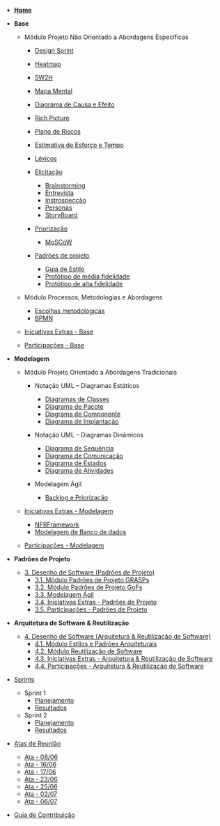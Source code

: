 <!-- docs/_sidebar.md -->

- [**Home**]()

<!-- - [Diretrizes](Diretrizes/Diretrizes.md) -->

- **Base**

  - Módulo Projeto Não Orientado a Abordagens Específicas

    - [Design Sprint](Base/AbordagemNaoEspecifica/design_sprint.md)
    - [Heatmap](Base/AbordagemNaoEspecifica/heatmap.md)
    - [5W2H](Base/AbordagemNaoEspecifica/5w2h.md)
    - [Mapa Mental](Base/AbordagemNaoEspecifica/mapa_mental.md)
    - [Diagrama de Causa e Efeito](Base/AbordagemNaoEspecifica/causaEfeito.md)
    - [Rich Picture](Base/AbordagemNaoEspecifica/rich_picture.md)
    - [Plano de Riscos](Base/AbordagemNaoEspecifica/riscos.md)
    - [Estimativa de Esforço e Tempo](Base/AbordagemNaoEspecifica/estimativa.md)
    - [Léxicos](Base/AbordagemNaoEspecifica/lexico.md)

    - [Elicitação](#)

      - [Brainstorming](Base/AbordagemNaoEspecifica/elicitacao/brainstorming.md)
      - [Entrevista](Base/AbordagemNaoEspecifica/elicitacao/entrevista.md)
      - [Instrospecção](Base/AbordagemNaoEspecifica/elicitacao/introspeccao.md)
      - [Personas](Base/AbordagemNaoEspecifica/elicitacao/personas.md)
      - [StoryBoard](Base/AbordagemNaoEspecifica/elicitacao/storyboards.md)

    - [Priorização](#)

      - [MoSCoW](Base/AbordagemNaoEspecifica/priorizacao/moscow.md)

    - [Padrões de projeto](#)
      - [Guia de Estilo](Base/AbordagemNaoEspecifica/guiaDeEstilo.md)
      - [Protótipo de média fidelidade](Base/AbordagemNaoEspecifica/prototipo-media-fidelidade.md)
      - [Protótipo de alta fidelidade](Base/AbordagemNaoEspecifica/prototipo-alta-fidelidade.md)

  - Módulo Processos, Metodologias e Abordagens

    - [Escolhas metodológicas](Base/ProcessosMetodologiasAbordagens/escolhas_metodologicas.md)
    - [BPMN](Base/ProcessosMetodologiasAbordagens/ModelagemBPMN.md)

  - [Iniciativas Extras - Base](Base/IniciativasExtras/iniciativas_extras.md)

  - [Participações - Base](Base/ParticipacoesBase/participacoes_base.md)

- **Modelagem**

  - Módulo Projeto Orientado a Abordagens Tradicionais

    - Notação UML – Diagramas Estáticos
    
      - [Diagramas de Classes](Modelagem/diagrama-classes.md)
      - [Diagrama de Pacote](Modelagem/UMLEstaticos/diagrama_pacotes.md)
      - [Diagrama de Componente](Modelagem/UMLEstaticos/diagrama_componentes.md)
      - [Diagrama de Implantação](Modelagem/UMLEstaticos/diagrama_implantacao.md)

    - Notação UML – Diagramas Dinâmicos

      - [Diagrama de Sequência](Modelagem/UMLDinamicos/diagramaDeSequencia.md.md)
      - [Diagrama de Comunicação](Modelagem/diagrama-comunicacao.md)
      - [Diagrama de Estados](Modelagem/UMLDinamicos/diagramaDeEstados.md)
      - [Diagrama de Atividades](Modelagem/UMLDinamicos/diagramaDeAtividade.md)

    - Modelagem Ágil
      - [Backlog e Priorização](Modelagem/backlog.md)

  - [Iniciativas Extras - Modelagem](Modelagem/2.2.IniciativasExtras.md)

    - [NFRFramework](Modelagem/NFR_Framework.md)
    - [Modelagem de Banco de dados](Modelagem/bancoDeDados.md)

  - [Participações - Modelagem](Modelagem/2.3.ParticipacoesModelagem.md)

- **Padrões de Projeto**

  - [3. Desenho de Software (Padrões de Projeto)](PadroesDeProjeto/3.PadroesDeProjeto.md)
    - [3.1. Módulo Padrões de Projeto GRASPs](PadroesDeProjeto/3.1.GRASPs.md)
    - [3.2. Módulo Padrões de Projeto GoFs](PadroesDeProjeto/3.2.GoFs.md)
    - [3.3. Modelagem Ágil](PadroesDeProjeto/3.3.PadroesExtra.md)
    - [3.4. Iniciativas Extras - Padrões de Projeto](PadroesDeProjeto/3.4.IniciativasExtras.md)
    - [3.5. Participações - Padrões de Projeto](PadroesDeProjeto/3.5.ParticipacoesPadroes.md)

- **Arquitetura de Software & Reutilização**

  - [4. Desenho de Software (Arquitetura & Reutilização de Software)](ArquiteturaReutilizacao/4.ArquiteturaReutilizacao.md)
    - [4.1. Módulo Estilos e Padrões Arquiteturais](ArquiteturaReutilizacao/4.1.PadroesArquiteturais.md)
    - [4.2. Módulo Reutilização de Software](ArquiteturaReutilizacao/4.2.ReutilizacaoDeSoftware.md)
    - [4.3. Iniciativas Extras - Arquitetura & Reutilização de Software](ArquiteturaReutilizacao/4.3.IniciativasExtras.md)
    - [4.4. Participações - Arquitetura & Reutilização de Software](ArquiteturaReutilizacao/4.4.ParticipacoesArqReutilizacao.md)

- [Sprints](#)

  - Sprint 1
    - [Planejamento](Sprints/Sprint1/planejamento_sprint1.md)
    - [Resultados](Sprints/Sprint1/resultados_sprint1.md)
  - Sprint 2
    - [Planejamento](Sprints/Sprint2/planejamento_sprint2.md)
    - [Resultados](Sprints/Sprint2/resultados_sprint2.md)

- [Atas de Reunião](#)

  - [Ata - 08/06](AtasDeReunião/Ata_08-06.md)
  - [Ata - 16/06](AtasDeReunião/Ata_16-06.md)
  - [Ata - 17/06](AtasDeReunião/Ata_17-06.md)
  - [Ata - 23/06](AtasDeReunião/Ata_23-06.md)
  - [Ata - 25/06](AtasDeReunião/Ata_25-06.md)
  - [Ata - 02/07](AtasDeReunião/Ata_02-06.md)
  - [Ata - 06/07](AtasDeReunião/Ata_06-07.md)

- [Guia de Contribuição](CONTRIBUTING.md)
